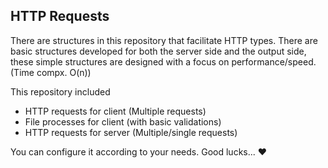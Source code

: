 ## HTTP Requests

There are structures in this repository that facilitate HTTP types. There are basic structures developed for both the server side and the output side, these simple structures are designed with a focus on performance/speed. (Time compx. O(n))

This repository included

- HTTP requests for client (Multiple requests)
- File processes for client (with basic validations)
- HTTP requests for server (Multiple/single requests)

You can configure it according to your needs. Good lucks... ♥
